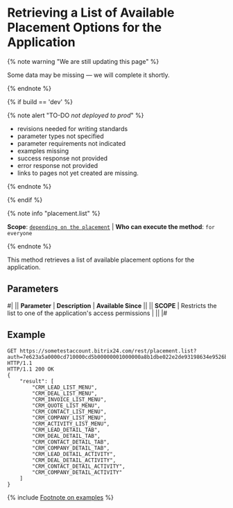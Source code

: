 # Retrieving a List of Available Placement Options for the Application

{% note warning "We are still updating this page" %}

Some data may be missing — we will complete it shortly.

{% endnote %}

{% if build == 'dev' %}

{% note alert "TO-DO _not deployed to prod_" %}

- revisions needed for writing standards
- parameter types not specified
- parameter requirements not indicated
- examples missing
- success response not provided
- error response not provided
- links to pages not yet created are missing.

{% endnote %}

{% endif %}

{% note info "placement.list" %}

**Scope**: [`depending on the placement`](../scopes/permissions.md) | **Who can execute the method**: `for everyone`

{% endnote %}

This method retrieves a list of available placement options for the application.

## Parameters

#|
|| **Parameter** | **Description** | **Available Since** ||
|| **SCOPE** | Restricts the list to one of the application's access permissions | ||
|#

## Example

```http
GET https://sometestaccount.bitrix24.com/rest/placement.list?auth=7e623a5a0000cd710000cd5b00000001000000a8b1dbe022e2de93198634e9526b00f7 HTTP/1.1
HTTP/1.1 200 OK
{
    "result": [
        "CRM_LEAD_LIST_MENU",
        "CRM_DEAL_LIST_MENU",
        "CRM_INVOICE_LIST_MENU",
        "CRM_QUOTE_LIST_MENU",
        "CRM_CONTACT_LIST_MENU",
        "CRM_COMPANY_LIST_MENU",
        "CRM_ACTIVITY_LIST_MENU",
        "CRM_LEAD_DETAIL_TAB",
        "CRM_DEAL_DETAIL_TAB",
        "CRM_CONTACT_DETAIL_TAB",
        "CRM_COMPANY_DETAIL_TAB",
        "CRM_LEAD_DETAIL_ACTIVITY",
        "CRM_DEAL_DETAIL_ACTIVITY",
        "CRM_CONTACT_DETAIL_ACTIVITY",
        "CRM_COMPANY_DETAIL_ACTIVITY"
    ]
}
```

{% include [Footnote on examples](../../_includes/examples.md) %}